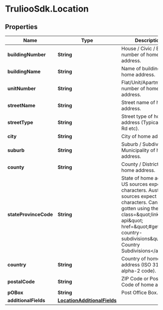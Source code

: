 # TruliooSdk.Location

## Properties

Name | Type | Description | Notes
------------ | ------------- | ------------- | -------------
**buildingNumber** | **String** | House / Civic / Building number of home address. | [optional] 
**buildingName** | **String** | Name of building of home address. | [optional] 
**unitNumber** | **String** | Flat/Unit/Apartment number of home address. | [optional] 
**streetName** | **String** | Street name of home address. | [optional] 
**streetType** | **String** | Street type of home address (Typically St, Rd etc). | [optional] 
**city** | **String** | City of home address. | [optional] 
**suburb** | **String** | Suburb / Subdivision / Municipality of home address. | [optional] 
**county** | **String** | County / District of home address. | [optional] 
**stateProvinceCode** | **String** | State of home address. US sources expect 2 characters. Australian sources expect 2 or 3 characters. Can be gotten using the &lt;a class&#x3D;\&quot;link-to-api\&quot; href&#x3D;\&quot;#get-country-subdivisions\&quot;&gt;Get Country Subdivisions&lt;/a&gt; call. | [optional] 
**country** | **String** | Country of home address (ISO 3166-1 alpha-2 code). | [optional] 
**postalCode** | **String** | ZIP Code or Postal Code of home address. | [optional] 
**pOBox** | **String** | Post Office Box. | [optional] 
**additionalFields** | [**LocationAdditionalFields**](LocationAdditionalFields.md) |  | [optional] 


